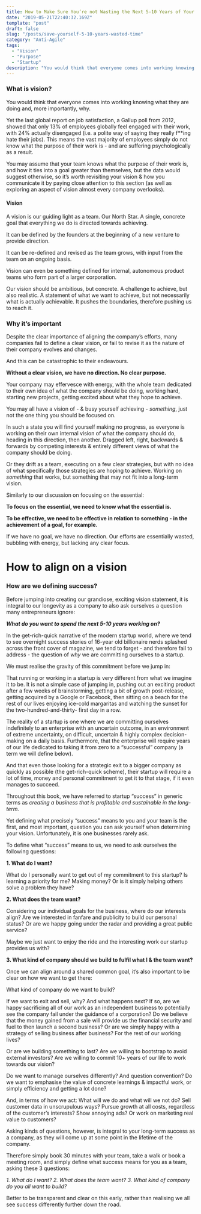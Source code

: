 ```yaml
---
title: How to Make Sure You’re not Wasting the Next 5-10 Years of Your Professional Life
date: "2019-05-21T22:40:32.169Z"
template: "post"
draft: false
slug: "/posts/save-yourself-5-10-years-wasted-time"
category: "Anti-Agile"
tags:
  - "Vision"
  - "Purpose"
  - "Startup"
description: "You would think that everyone comes into working knowing what they are doing and, more importantly, why. Yet the last global report on job satisfaction, a Gallup poll from 2012, showed that only 13% of employees globally feel engaged with their work, with 24% actually disengaged (i.e. a polite way of saying they really f**ing hate their jobs). "
---
```


### What is vision?

You would think that everyone comes into working knowing what they are doing and, more importantly, why.

Yet the last global report on job satisfaction, a Gallup poll from 2012, showed that only 13% of employees globally feel engaged with their work, with 24% actually disengaged (i.e. a polite way of saying they really f**ing hate their jobs). This means the vast majority of employees simply do not know what the purpose of their work is - and are suffering psychologically as a result.

You may assume that your team knows what the purpose of their work is, and how it ties into a goal greater than themselves, but the data would suggest otherwise, so it’s worth revisiting your vision & how you communicate it by paying close attention to this section (as well as exploring an aspect of vision almost every company overlooks).


#### Vision

A vision is our guiding light as a team. Our North Star. A single, concrete goal that everything we do is directed towards achieving.

It can be defined by the founders at the beginning of a new venture to provide direction.

It can be re-defined and revised as the team grows, with input from the team on an ongoing basis.

Vision can even be something defined for internal, autonomous product teams who form part of a larger corporation.

Our vision should be ambitious, but concrete. A challenge to achieve, but also realistic. A statement of what we want to achieve, but not necessarily what is actually achievable. It pushes the boundaries, therefore pushing us to reach it.




### Why it’s important

Despite the clear importance of aligning the company’s efforts, many companies fail to define a clear vision, or fail to revise it as the nature of their company evolves and changes.

And this can be catastrophic to their endeavours.

**Without a clear vision, we have no direction. No clear purpose.**

Your company may effervesce with energy, with the whole team dedicated to their own idea of what the company should be doing, working hard, starting new projects, getting excited about what they hope to achieve.

You may all have a vision of - & busy yourself achieving - *something*, just not the one thing you should be focused on.

In such a state you will find yourself making no progress, as everyone is working on their own internal vision of what the company should do, heading in this direction, then another. Dragged left, right, backwards & forwards by competing interests & entirely different views of what the company should be doing.

Or they drift as a team, executing on a few clear strategies, but with no idea of what specifically those strategies are hoping to achieve. Working on *something* that works, but something that may not fit into a long-term vision.

Similarly to our discussion on focusing on the essential:

**To focus on the essential, we need to know what the essential is.**

**To be effective, we need to be effective in relation to something - in the achievement of a goal, for example.**

If we have no goal, we have no direction. Our efforts are essentially wasted, bubbling with energy, but lacking any clear focus.




# How to align on a vision

### How are we defining success?

Before jumping into creating our grandiose, exciting vision statement, it is integral to our longevity as a company to also ask ourselves a question many entrepreneurs ignore:

***What do you want to spend the next 5-10 years working on?***

In the get-rich-quick narrative of the modern startup world, where we tend to see overnight success stories of 16-year old billionaire nerds splashed across the front cover of magazine, we tend to forget - and therefore fail to address - the question of *why* we are committing ourselves to a startup.

We must realise the gravity of this commitment before we jump in:

That running or working in a startup is very different from what we imagine it to be. It is not a simple case of jumping in, pushing out an exciting product after a few weeks of brainstorming, getting a bit of growth post-release, getting acquired by a Google or Facebook, then sitting on a beach for the rest of our lives enjoying ice-cold margaritas and watching the sunset for the two-hundred-and-thirty- first day in a row.

The reality of a startup is one where we are committing ourselves indefinitely to an enterprise with an uncertain outcome, in an environment of extreme uncertainty, on difficult, uncertain & highly complex decision-making on a daily basis. Furthermore, that the enterprise will require years of our life dedicated to taking it from zero to a “successful” company (a term we will define below).

And that even those looking for a strategic exit to a bigger company as quickly as possible (the get-rich-quick scheme), their startup will require a lot of time, money and personal commitment to get it to that stage, if it even manages to succeed.

Throughout this book, we have referred to startup “success” in generic terms as *creating a business that is profitable and sustainable in the long-term.*

Yet defining what precisely “success” means to you and your team is the first, and most important, question you can ask yourself when determining your vision. Unfortunately, it is one businesses rarely ask.

To define what “success” means to us, we need to ask ourselves the following questions:


**1. What do I want?**

What do I personally want to get out of my commitment to this startup? Is learning a priority for me? Making money? Or is it simply helping others solve a problem they have?


**2. What does the team want?**

Considering our individual goals for the business, where do our interests align? Are we interested in fanfare and publicity to build our personal status? Or are we happy going under the radar and providing a great public service?

Maybe we just want to enjoy the ride and the interesting work our startup provides us with?


**3. What kind of company should we build to fulfil what I & the team want?**

Once we can align around a shared common goal, it’s also important to be clear on how we want to get there:

What kind of company do we want to build?

If we want to exit and sell, why? And what happens next? If so, are we happy sacrificing all of our work as an independent business to potentially see the company fail under the guidance of a corporation? Do we believe that the money gained from a sale will provide us the financial security and fuel to then launch a second business? Or are we simply happy with a strategy of selling business after business? For the rest of our working lives?

Or are we building something to last? Are we willing to bootstrap to avoid external investors? Are we willing to commit 10+ years of our life to work towards our vision?

Do we want to manage ourselves differently? And question convention? Do we want to emphasise the value of concrete learnings & impactful work, or simply efficiency and getting a lot done?

And, in terms of how we act: What will we do and what will we not do? Sell customer data in unscrupulous ways? Pursue growth at all costs, regardless of the customer’s interests? Show annoying ads? Or work on marketing real value to customers?

Asking kinds of questions, however, is integral to your long-term success as a company, as they will come up at some point in the lifetime of the company.

Therefore simply book 30 minutes with your team, take a walk or book a meeting room, and simply define what success means for you as a team, asking these 3 questions:

*1. What do I want?*
*2. What does the team want?*
*3. What kind of company do you all want to build?*

Better to be transparent and clear on this early, rather than realising we all see success differently further down the road.
